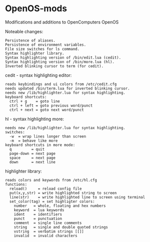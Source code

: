 # OpenOS-mods
Modifications and additions to OpenComputers OpenOS

Noteable changes:

    Persistence of aliases.  
    Persistence of environment variables.  
    File size switches for ls command.  
    Syntax highlighter library.
    Syntax highlighting version of /bin/edit.lua (cedit).  
    Syntax highlighting version of /bin/more.lua (hl).  
    Inverted blinking cursor to term (for cedit).  


cedit - syntax highlighting editor:

    reads keybindings and ui colors from /etc/cedit.cfg
    needs updated /bin/term.lua for inverted blinking cursor.
    needs new /lib/highlighter.lua for syntax highlighting.
    keyboard shortcuts:
      ctrl + g    = goto line
      ctrl + left = goto previous word/punct
      ctrl + next = goto next word/punct

hl - syntax highlighting more:

    needs new /lib/highlighter.lua for syntax highlighting.
    switches:
      -w  = wrap lines longer than screen
      -m  = behave like more
    keyboard shortcuts in more mode:
      q         = quit
      page-down = next page
      space     = next page
      down      = next line

highlighter library:

    reads colors and keywords from /etc/hl.cfg
    functions:
      reload()     = reload config file
      put(x,y,str) = write highlighted string to screen
      line(str)    = write highlighted line to screen using terminal  
      set_color(tag) = set highligter colors:
        number   = whole, floating and hex numbers
        keyword  = lua keywords
        ident    = identifiers
        punct    = punctuation
        comment  = single line comments
        string   = single and double quoted strings
        vstring  = verbatim strings [[]]
        invalid  = invalid characters
        
    
